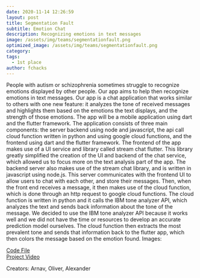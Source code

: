 ```yaml
---
date: 2020-11-14 12:26:59
layout: post
title: Segmentation Fault
subtitle: Emotion Chat
description: Recognizing emotions in text messages
image: /assets/img/teams/segmentationfault.png
optimized_image: /assets/img/teams/segmentationfault.png
category:
tags:
  - 1st place
author: fchacks
---
```


People with autism or schizophrenia sometimes struggle to recognize emotions displayed by other people. Our app aims to help then recognize emotions in text messages. Our app is a chat application that works similar to others with one new feature: it analyzes the tone of received messages and highlights them based on the emotions the text displays, and the strength of those emotions. The app will be a mobile application using dart and the flutter framework. The application consists of three main components: the server backend using node and javascript, the api call cloud function written in python and using google cloud functions, and the frontend using dart and the flutter framework. The frontend of the app makes use of a UI service and library called stream chat flutter. This library greatly simplified the creation of the UI and backend of the chat service, which allowed us to focus more on the text analysis part of the app. The backend server also makes use of the stream chat library, and is written in javascript using node.js. This server communicates with the frontend UI to allow users to chat with each other, and store their messages. Then, when the front end receives a message, it then makes use of the cloud function, which is done through an http request to google cloud functions. The cloud function is written in python and it calls the IBM tone analyzer API, which analyzes the text and sends back information about the tone of the message. We decided to use the IBM tone analyzer API because it works well and we did not have the time or resources to develop an accurate prediction model ourselves. The cloud function then extracts the most prevalent tone and sends that information back to the flutter app, which then colors the message based on the emotion found.
Images:


<a href="https://github.com/arnavdandu/fchacks_emotion_chat_app">Code File</a> <br>
<a href="https://drive.google.com/file/d/1PUNrmbUxPGnwLa4ZANbl5K8ts-caa2qn/view?usp=sharing">Project Video</a>

Creators: Arnav, Oliver, Alexander
